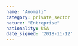 ```yaml
---
name: "Anomali"
category: private_sector
nature: "Entreprise"
nationality: USA
date_signed: '2018-11-12'
---
```

    